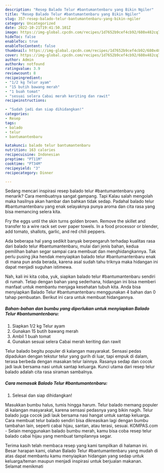 ```yaml
---
description: "Resep Balado Telur #bantumantenbaru yang Bikin Ngiler"
title: "Resep Balado Telur #bantumantenbaru yang Bikin Ngiler"
slug: 357-resep-balado-telur-bantumantenbaru-yang-bikin-ngiler
category: Uncategorized
date: 2022-10-21T19:41:50.101Z
image: https://img-global.cpcdn.com/recipes/1d7652b9cef4cb92/680x482cq70/balado-telur-bantumantenbaru-foto-resep-utama.jpg
hideToc: false
enableToc: true
enableTocContent: false
thumbnail: https://img-global.cpcdn.com/recipes/1d7652b9cef4cb92/680x482cq70/balado-telur-bantumantenbaru-foto-resep-utama.jpg
cover: https://img-global.cpcdn.com/recipes/1d7652b9cef4cb92/680x482cq70/balado-telur-bantumantenbaru-foto-resep-utama.jpg
author: Admin
authorAv: notfound
ratingvalue: 3.9
reviewcount: 8
recipeingredient:
- "1/2 kg Telur ayam"
- "15 butih bawang merah"
- "1 buah tomat"
- "sesuai selera Cabai merah keriting dan rawit"
recipeinstructions:

- "Sudah jadi dan siap dihidangkan!"
categories:
- Resep
tags:
- balado
- telur
- bantumantenbaru

katakunci: balado telur bantumantenbaru 
nutrition: 163 calories
recipecuisine: Indonesian
preptime: "PT11M"
cooktime: "PT34M"
recipeyield: "3"
recipecategory: Dinner

---
```



Sedang mencari inspirasi resep balado telur #bantumantenbaru yang menarik? Cara membuatnya sangat gampang. Tapi Kalau salah mengolah maka hasilnya akan hambar dan bahkan tidak sedap. Padahal balado telur #bantumantenbaru yang enak selayaknya punya aroma dan cita rasa yang bisa memancing selera kita.


Fry the eggs until the skin turns golden brown. Remove the skillet and transfer to a wire rack set over paper towels. In a food processor or blender, add tomato, shallots, garlic, and red chili peppers.

Ada beberapa hal yang sedikit banyak berpengaruh terhadap kualitas rasa dari balado telur #bantumantenbaru, mulai dari jenis bahan, kedua pemilihan bahan segar sampai cara membuat dan menghidangkannya. Tak perlu pusing jika hendak menyiapkan balado telur #bantumantenbaru enak di mana pun anda berada, karena asal sudah tahu triknya maka hidangan ini dapat menjadi suguhan istimewa.


Nah, kali ini kita coba, yuk, siapkan balado telur #bantumantenbaru sendiri di rumah. Tetap dengan bahan yang sederhana, hidangan ini bisa memberi manfaat untuk membantu menjaga kesehatan tubuh kita. Anda bisa menyiapkan Balado Telur #bantumantenbaru menggunakan 4 bahan dan 0 tahap pembuatan. Berikut ini cara untuk membuat hidangannya.

<!--inarticleads1-->

##### Bahan-bahan dan bumbu yang diperlukan untuk menyiapkan Balado Telur #bantumantenbaru:

1. Siapkan 1/2 kg Telur ayam
1. Gunakan 15 butih bawang merah
1. Ambil 1 buah tomat
1. Gunakan sesuai selera Cabai merah keriting dan rawit


Telur balado begitu populer di kalangan masyarakat. Sensasi pedas dipadukan dengan tekstur telur yang gurih di luar, tapi empuk di dalam, terasa berbeda dengan masakan telur lainnya. Rasanya sedap dan cocok jadi lauk bersama nasi untuk santap keluarga. Kunci utama dari resep telur balado adalah cita rasa siraman sambalnya. 

<!--inarticleads2-->

##### Cara memasak Balado Telur #bantumantenbaru:


1. Selesai dan siap dihidangkan!

Masukkan bumbu halus, tumis hingga harum. Telur balado memang populer di kalangan masyarakat, karena sensasi pedasnya yang bikin nagih. Telur balado juga cocok jadi lauk bersama nasi hangat untuk santap keluarga. Cara membuat telur balado sendiri bisa dikreasikan lagi dengan bumbu tambahan lain, seperti cabai hijau, santan, atau terasi, sesuai. KOMPAS.com - Selain menggunakan balado bumbu merah, kamu bisa coba resep telur balado cabai hijau yang membuat tampilannya segar. 

Terima kasih telah membaca resep yang kami tampilkan di halaman ini. Besar harapan kami, olahan Balado Telur #bantumantenbaru yang mudah di atas dapat membantu kamu menyiapkan hidangan yang sedap untuk keluarga/teman maupun menjadi inspirasi untuk berjualan makanan. Selamat menikmati

